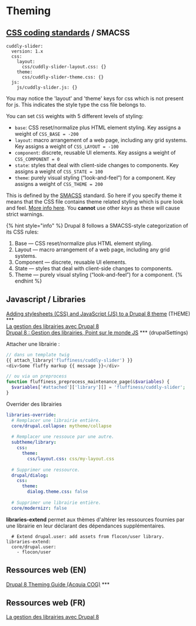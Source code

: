 # Theming

## [CSS coding standards](https://www.drupal.org/docs/develop/standards/css/css-coding-standards) / SMACSS

```text
cuddly-slider:
  version: 1.x
  css:
    layout:
      css/cuddly-slider-layout.css: {}
    theme:
      css/cuddly-slider-theme.css: {}
  js:
    js/cuddly-slider.js: {}
```

You may notice the 'layout' and 'theme' keys for css which is not present for js. This indicates the style type the css file belongs to.

You can set `CSS` weights with 5 different levels of styling:

* `base`: CSS reset/normalize plus HTML element styling. Key assigns a weight of `CSS_BASE = -200`
* `layout`: macro arrangement of a web page, including any grid systems. Key assigns a weight of `CSS_LAYOUT = -100`
* `component`: discrete, reusable UI elements. Key assigns a weight of `CSS_COMPONENT = 0`
* `state`: styles that deal with client-side changes to components. Key assigns a weight of `CSS_STATE = 100`
* `theme`: purely visual styling \(“look-and-feel”\) for a component. Key assigns a weight of `CSS_THEME = 200`

This is defined by the [SMACSS](https://smacss.com/) standard. So here if you specify theme it means that the CSS file contains theme related styling which is pure look and feel. [More info here](https://www.drupal.org/node/1887922). You **cannot** use other _keys_ as these will cause strict warnings.

{% hint style="info" %}
Drupal 8 follows a SMACSS-style categorization of its CSS rules:

1. Base — CSS reset/normalize plus HTML element styling.
2. Layout — macro arrangement of a web page, including any grid systems.
3. Component — discrete, reusable UI elements.
4. State — styles that deal with client-side changes to components.
5. Theme — purely visual styling \(“look-and-feel”\) for a component.
{% endhint %}

## Javascript / Libraries

[Adding stylesheets \(CSS\) and JavaScript \(JS\) to a Drupal 8 theme](https://www.drupal.org/docs/8/theming/adding-stylesheets-css-and-javascript-js-to-a-drupal-8-theme#all-pages) \(THEME\) \*\*\*  
[La gestion des librairies avec Drupal 8](https://www.flocondetoile.fr/blog/la-gestion-des-librairies-avec-drupal-8)  
[Drupal 8 : Gestion des librairies, Point sur le monde JS](https://happyculture.coop/blog/drupal-8-gestion-des-librairies-point-sur-le-monde-js) \*\*\* \(drupalSettings\)

Attacher une librairie :

```php
// dans un template twig
{{ attach_library('fluffiness/cuddly-slider') }}
<div>Some fluffy markup {{ message }}</div>

// ou via un preprocess
function fluffiness_preprocess_maintenance_page(&$variables) {
  $variables['#attached']['library'][] = 'fluffiness/cuddly-slider';
}
```

Overrider des librairies

```yaml
libraries-override:
  # Remplacer une librairie entière.
  core/drupal.collapse: mytheme/collapse
  
  # Remplacer une ressouce par une autre.
  subtheme/library:
    css:
      theme:
        css/layout.css: css/my-layout.css
  
  # Supprimer une ressource.
  drupal/dialog:
    css:
      theme:
        dialog.theme.css: false
  
  # Supprimer une librairie entière.
  core/modernizr: false
```

**libraries-extend** permet aux thèmes d'altérer les ressources fournies par une librairie en leur déclarant des dépendances supplémentaires.

```text
  # Extend drupal.user: add assets from flocon/user library.
libraries-extend:
  core/drupal.user: 
    - flocon/user
```

## Ressources web \(EN\)

[Drupal 8 Theming Guide \(Acquia COG\)](https://github.com/acquia-pso/cog/tree/8.x-1.x/starterkit/_theming-guide) \*\*\*

## Ressources web \(FR\)

[La gestion des librairies avec Drupal 8](https://www.flocondetoile.fr/blog/la-gestion-des-librairies-avec-drupal-8)



